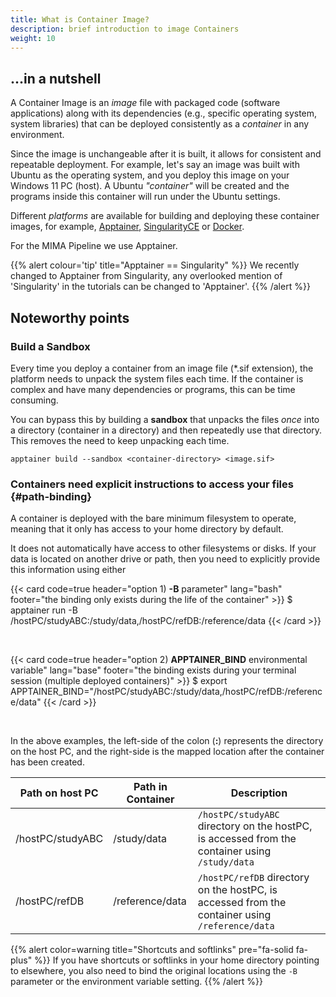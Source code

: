 ```yaml
---
title: What is Container Image?
description: brief introduction to image Containers
weight: 10
---
```


## ...in a nutshell

A Container Image is an *image* file with packaged code (software applications) along with its dependencies (e.g., specific operating system, system libraries) that can be deployed consistently as a *container* in any environment. 

Since the image is unchangeable after it is built, it allows for consistent and repeatable deployment. For example, let's say an image was built with Ubuntu as the operating system, and you deploy this image on your Windows 11 PC (host). A Ubuntu *"container"* will be created and the programs inside this container will run under the Ubuntu settings.

Different *platforms* are available for building and deploying these container images, for example, [Apptainer](https://apptainer.org/), [SingularityCE](https://sylabs.io/docs/) or [Docker]().

For the MIMA Pipeline we use Apptainer.

{{% alert colour='tip' title="Apptainer == Singularity" %}}
We recently changed to Apptainer from Singularity, any overlooked mention of 'Singularity' in the tutorials can be changed to 'Apptainer'.
{{% /alert %}}


## Noteworthy points

### Build a Sandbox

Every time you deploy a container from an image file (*.sif extension), the platform needs to unpack the system files each time. If the container is complex and have many dependencies or programs, this can be time consuming.

You can bypass this by building a **sandbox** that unpacks the files *once* into a directory (container in a directory) and then repeatedly use that directory. This removes the need to keep unpacking each time.

```Shell
apptainer build --sandbox <container-directory> <image.sif>
```

### Containers need explicit instructions to access your files {#path-binding}

A container is deployed with the bare minimum filesystem to operate, meaning that it only has access to your home directory by default.

It does not automatically have access to other filesystems or disks. If your data is located on another drive or path, then you need to explicitly provide this information using either

{{< card code=true header="option 1) **-B** parameter" lang="bash" footer="the binding only exists during the life of the container" >}}
$ apptainer run -B /hostPC/studyABC:/study/data,/hostPC/refDB:/reference/data
{{< /card >}}

&nbsp;

{{< card code=true header="option 2) **APPTAINER_BIND** environmental variable" lang="base" footer="the binding exists during your terminal session (multiple deployed containers)" >}}
$ export APPTAINER_BIND="/hostPC/studyABC:/study/data,/hostPC/refDB:/reference/data"
{{< /card >}}

&nbsp;

In the above examples, the left-side of the colon (**:**) represents the directory on the host PC, and the right-side is the mapped location after the container has been created.

| Path on **host PC** | Path in Container | Description            |
|---------------------|-------------------|------------------------|
| /hostPC/studyABC    | /study/data       | `/hostPC/studyABC` directory on the hostPC, is accessed from the container using `/study/data` |
| /hostPC/refDB       | /reference/data   | `/hostPC/refDB` directory on the hostPC, is accessed from the container using `/reference/data` |


{{% alert color=warning title="Shortcuts and softlinks" pre="fa-solid fa-plus" %}}
If you have shortcuts or softlinks in your home directory pointing to elsewhere, you also need to bind the original locations using the `-B` parameter or the environment variable setting.
{{% /alert %}}


